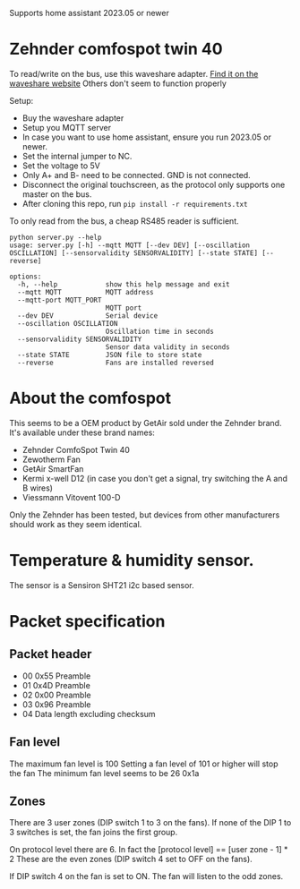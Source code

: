 Supports home assistant 2023.05 or newer

# Zehnder comfospot twin 40

To read/write on the bus, use this waveshare adapter. 
[Find it on the waveshare website](https://www.waveshare.com/usb-to-rs232-485-ttl.htm?sku=15817)
Others don't seem to function properly

Setup:
* Buy the waveshare adapter
* Setup you MQTT server
* In case you want to use home assistant, ensure you run 2023.05 or newer.
* Set the internal jumper to NC.
* Set the voltage to 5V
* Only A+ and B- need to be connected. GND is not connected.
* Disconnect the original touchscreen, as the protocol only supports one master on the bus.
* After cloning this repo, run `pip install -r requirements.txt`

To only read from the bus, a cheap RS485 reader is sufficient.

```
python server.py --help
usage: server.py [-h] --mqtt MQTT [--dev DEV] [--oscillation OSCILLATION] [--sensorvalidity SENSORVALIDITY] [--state STATE] [--reverse]

options:
  -h, --help            show this help message and exit
  --mqtt MQTT           MQTT address
  --mqtt-port MQTT_PORT
                        MQTT port
  --dev DEV             Serial device
  --oscillation OSCILLATION
                        Oscillation time in seconds
  --sensorvalidity SENSORVALIDITY
                        Sensor data validity in seconds
  --state STATE         JSON file to store state
  --reverse             Fans are installed reversed
```

# About the comfospot
This seems to be a OEM product by GetAir sold under the Zehnder brand.
It's available under these brand names:
* Zehnder ComfoSpot Twin 40
* Zewotherm Fan
* GetAir SmartFan
* Kermi x-well D12 (in case you don't get a signal, try switching the A and B wires)
* Viessmann Vitovent 100-D


Only the Zehnder has been tested,
but devices from other manufacturers should work as they seem identical.

# Temperature & humidity sensor.
The sensor is a Sensiron SHT21 i2c based sensor.

# Packet specification
## Packet header
* 00 0x55 Preamble
* 01 0x4D Preamble
* 02 0x00 Preamble
* 03 0x96 Preamble
* 04 Data length excluding checksum

## Fan level
The maximum fan level is 100
Setting a fan level of 101 or higher will stop the fan
The minimum fan level seems to be 26 0x1a

## Zones
There are 3 user zones (DIP switch 1 to 3 on the fans).
If none of the DIP 1 to 3 switches is set, the fan joins the first group.

On protocol level there are 6.
In fact the [protocol level] == [user zone - 1] * 2
These are the even zones (DIP switch 4 set to OFF on the fans).

If DIP switch 4 on the fan is set to ON.
The fan will listen to the odd zones.
